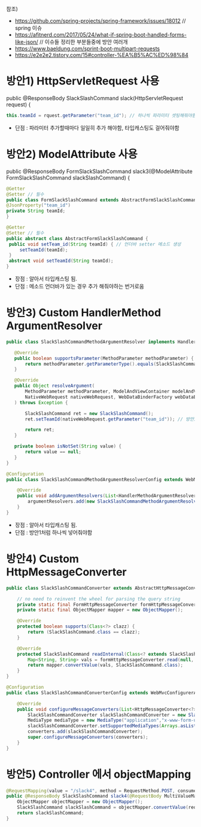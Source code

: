 참조)
- https://github.com/spring-projects/spring-framework/issues/18012 // spring 이슈
- https://afitnerd.com/2017/05/24/what-if-spring-boot-handled-forms-like-json/ // 이슈들 정리한 부분들중에 방안 여러개
- https://www.baeldung.com/sprint-boot-multipart-requests
- https://e2e2e2.tistory.com/15#controller-%EA%B5%AC%ED%98%84

# 방안1) HttpServletRequest 사용
public @ResponseBody SlackSlashCommand slack(HttpServletRequest request) { 
```java
this.teamId = rquest.getParameter("team_id"); // 하나씩 파라미터 셋팅해줘야함
```
- 단점 : 파라미터 추가할때마다 일일히 추가 해야함, 타입캐스팅도 걸어줘야함

# 방안2) ModelAttribute 사용
 public @ResponseBody FormSlackSlashCommand slack3(@ModelAttribute FormSlackSlashCommand slackSlashCommand) {
  ```java
 @Getter
 @Setter // 필수
 public class FormSlackSlashCommand extends AbstractFormSlackSlashCommand {
  @JsonProperty("team_id")
  private String teamId;
}
 ```
 ```java
 @Getter
 @Setter // 필수
public abstract class AbstractFormSlackSlashCommand {
  public void setTeam_id(String teamId) { // 언더바 setter 메소드 생성
      setTeamId(teamId);
  }
  abstract void setTeamId(String teamId);
}
 ```
 - 장점 : 알아서 타입캐스팅 됨.
 - 단점 : 메소드 언더바가 있는 경우 추가 해줘야하는 번거로움
 
 # 방안3) Custom HandlerMethod ArgumentResolver
 ```java
 public class SlackSlashCommandMethodArgumentResolver implements HandlerMethodArgumentResolver {

    @Override
    public boolean supportsParameter(MethodParameter methodParameter) {
        return methodParameter.getParameterType().equals(SlackSlashCommand.class);
    }

    @Override
    public Object resolveArgument(
        MethodParameter methodParameter, ModelAndViewContainer modelAndViewContainer,
        NativeWebRequest nativeWebRequest, WebDataBinderFactory webDataBinderFactory
    ) throws Exception {

        SlackSlashCommand ret = new SlackSlashCommand();
        ret.setTeamId(nativeWebRequest.getParameter("team_id")); // 방안1처럼 또 걸어줘야함

        return ret;
    }

    private boolean isNotSet(String value) {
        return value == null;
    }
}
```
```java
@Configuration
public class SlackSlashCommandMethodArgumentResolverConfig extends WebMvcConfigurerAdapter {

    @Override
    public void addArgumentResolvers(List<HandlerMethodArgumentResolver> argumentResolvers) {
        argumentResolvers.add(new SlackSlashCommandMethodArgumentResolver());
    }
}
```
 - 장점 : 알아서 타입캐스팅 됨.
 - 단점 : 방안1처럼 하나씩 넣어줘야함

# 방안4) Custom HttpMessageConverter
```java
public class SlackSlashCommandConverter extends AbstractHttpMessageConverter<SlackSlashCommand> {

    // no need to reinvent the wheel for parsing the query string
    private static final FormHttpMessageConverter formHttpMessageConverter = new FormHttpMessageConverter();
    private static final ObjectMapper mapper = new ObjectMapper();

    @Override
    protected boolean supports(Class<?> clazz) {
        return (SlackSlashCommand.class == clazz);
    }

    @Override
    protected SlackSlashCommand readInternal(Class<? extends SlackSlashCommand> clazz, HttpInputMessage inputMessage) throws IOException, HttpMessageNotReadableException {
        Map<String, String> vals = formHttpMessageConverter.read(null, inputMessage).toSingleValueMap();
        return mapper.convertValue(vals, SlackSlashCommand.class);
    }
}
```
```java
@Configuration
public class SlackSlashCommandConverterConfig extends WebMvcConfigurerAdapter {

    @Override
    public void configureMessageConverters(List<HttpMessageConverter<?>> converters) {
        SlackSlashCommandConverter slackSlashCommandConverter = new SlackSlashCommandConverter();
        MediaType mediaType = new MediaType("application","x-www-form-urlencoded", Charset.forName("UTF-8"));
        slackSlashCommandConverter.setSupportedMediaTypes(Arrays.asList(mediaType));
        converters.add(slackSlashCommandConverter);
        super.configureMessageConverters(converters);
    }
}
```

# 방안5) Controller 에서 objectMapping
```java
@RequestMapping(value = "/slack4", method = RequestMethod.POST, consumes = MediaType.APPLICATION_FORM_URLENCODED_VALUE, produces = MediaType.APPLICATION_JSON_VALUE)
public @ResponseBody SlackSlashCommand slack4(@RequestBody MultiValueMap<String, String> reqMap, @RequestHeader("content-type") String contentType) {
    ObjectMapper objectMapper = new ObjectMapper();
    SlackSlashCommand slackSlashCommand = objectMapper.convertValue(reqMap.toSingleValueMap(), SlackSlashCommand.class);
    return slackSlashCommand;
}
```
